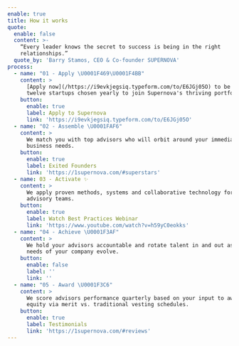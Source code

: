 ```yaml
---
enable: true
title: How it works
quote:
  enable: false
  content: >-
    “Every leader knows the secret to success is being in the right
    relationships.”
  quote_by: 'Barry Stamos, CEO & Co-founder SUPERNOVA'
process:
  - name: "01 - Apply \U0001F469‍\U0001F4BB"
    content: >
      [Apply now](/https://i9evkjegsiq.typeform.com/to/E6JGj05O) to be one of
      twelve startups chosen yearly to join Supernova's thriving portfolio. 
    button:
      enable: true
      label: Apply to Supernova
      link: 'https://i9evkjegsiq.typeform.com/to/E6JGj05O'
  - name: "02 - Assemble \U0001FAF6"
    content: >
      We match you with top advisors who will orbit around your immediate
      business needs.
    button:
      enable: true
      label: Exited Founders
      link: 'https://1supernova.com/#superstars'
  - name: 03 - Activate ✨
    content: >
      We apply proven methods, systems and collaborative technology for all-star
      advisory teams.
    button:
      enable: true
      label: Watch Best Practices Webinar
      link: 'https://www.youtube.com/watch?v=h59yC0eokks'
  - name: "04 - Achieve \U0001F3AF"
    content: >
      We hold your advisors accountable and rotate talent in and out as the
      needs of your company evolve.
    button:
      enable: false
      label: ''
      link: ''
  - name: "05 - Award \U0001F3C6"
    content: >
      We score advisors performance quarterly based on your input to award
      equity via merit vs. traditional vesting schedules.
    button:
      enable: true
      label: Testimonials
      link: 'https://1supernova.com/#reviews'
---
```





















